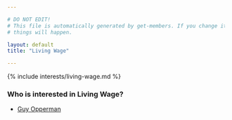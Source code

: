 ```yaml
---

# DO NOT EDIT!
# This file is automatically generated by get-members. If you change it, bad
# things will happen.

layout: default
title: "Living Wage"

---
```


{% include interests/living-wage.md %}

### Who is interested in Living Wage?


* [Guy Opperman](../members/guy-opperman.html)
